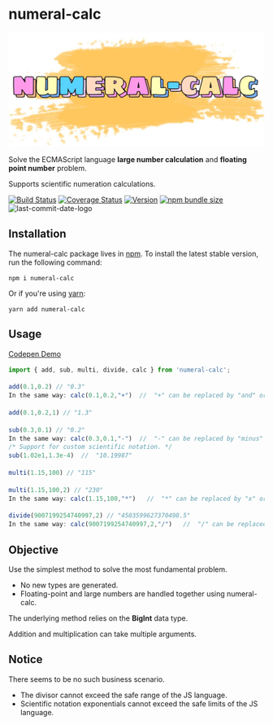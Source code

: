 # numeral-calc

![logo](./logo.jpg)

Solve the ECMAScript language **large number calculation** and **floating point number** problem.

Supports scientific numeration calculations.

[![Build Status](https://travis-ci.com/NickLJudy/numeral-calc.svg?branch=main)](https://travis-ci.com/NickLJudy/numeral-calc)
[![Coverage Status](https://coveralls.io/repos/github/NickLJudy/numeral-calc/badge.svg)](https://coveralls.io/github/NickLJudy/numeral-calc)
[![Version](https://img.shields.io/npm/v/numeral-calc.svg?maxAge=300&label=version&colorB=007ec6&maxAge=300)](./package.json)
[![npm bundle size](https://img.shields.io/bundlephobia/minzip/numeral-calc)](https://bundlephobia.com/package/numeral-calc)
![last-commit-date-logo](https://img.shields.io/github/last-commit/NickLJudy/numeral-calc)
<!-- ![dependencies-logo](https://status.david-dm.org/gh/NickLJudy/numeral-calc.svg) -->
## Installation

The numeral-calc package lives in [npm](https://www.npmjs.com/get-npm). To install the latest stable version, run the following command:

```shell
npm i numeral-calc
```

Or if you're using [yarn](https://classic.yarnpkg.com/en/docs/install/):

```shell
yarn add numeral-calc
```
## Usage

[Codepen Demo](https://codepen.io/nickljudy/pen/XWRyQbq)


```js
import { add, sub, multi, divide, calc } from 'numeral-calc';

add(0.1,0.2) // "0.3"
In the same way: calc(0.1,0.2,"+")  //  "+" can be replaced by "and" or "plus" or "add"

add(0.1,0.2,1) // "1.3"

sub(0.3,0.1) // "0.2"
In the same way: calc(0.3,0.1,"-")  //  "-" can be replaced by "minus" or "sub" or "subtract"
/* Support for custom scientific notation. */
sub(1.02e1,1.3e-4)  //  "10.19987"

multi(1.15,100) // "115"

multi(1.15,100,2) // "230"
In the same way: calc(1.15,100,"*")   //  "*" can be replaced by "x" or "multi" or "multiply"

divide(9007199254740997,2) // "4503599627370498.5"
In the same way: calc(9007199254740997,2,"/")   //  "/" can be replaced by "divide"

```

## Objective

Use the simplest method to solve the most fundamental problem.
* No new types are generated.
* Floating-point and large numbers are handled together using numeral-calc.

The underlying method relies on the **BigInt** data type.

Addition and multiplication can take multiple arguments.


## Notice

There seems to be no such business scenario. 
* The divisor cannot exceed the safe range of the JS language.
* Scientific notation exponentials cannot exceed the safe limits of the JS language.